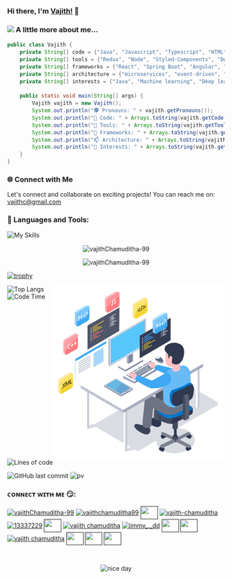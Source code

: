 ### Hi there, I'm [Vajith!](https://github.com/vajithChamuditha-99) 👋

### <img src="https://media.giphy.com/media/VgCDAzcKvsR6OM0uWg/giphy.gif" width="50"> A little more about me...  

```java
public class Vajith {
    private String[] code = {"Java", "Javascript", "Typescript", "HTML", "CSS", "Python", "C#", "Php"};
    private String[] tools = {"Redux", "Node", "Styled-Components", "Docker", "Postman"};
    private String[] frameworks = {"React", "Spring Boot", "Angular", "Flask", "Vue.js", "React Native"};
    private String[] architecture = {"microservices", "event-driven", "design system pattern"};
    private String[] interests = {"Java", "Machine learning", "Deep learning", "NLP"};

    public static void main(String[] args) {
        Vajith vajith = new Vajith();
        System.out.println("🕵️ Pronouns: " + vajith.getPronouns());
        System.out.println("🔭 Code: " + Arrays.toString(vajith.getCode()));
        System.out.println("🌱 Tools: " + Arrays.toString(vajith.getTools()));
        System.out.println("👯 Frameworks: " + Arrays.toString(vajith.getFrameworks()));
        System.out.println("📫 Architecture: " + Arrays.toString(vajith.getArchitecture()));
        System.out.println("🚀 Interests: " + Arrays.toString(vajith.getInterests()));
    }
}
```

<h3 align="left"> 🌐 Connect with Me</h3>
Let's connect and collaborate on exciting projects! You can reach me on: <a href="mailto:vajithc@gmail.com">vajithc@gmail.com</a>

<h3 align="left"> 🔭 Languages and Tools:</h3>

![My Skills](https://skillicons.dev/icons?i=java,js,py,androidstudio,angular,aws,bash,bootstrap,css,dart,discord,docker,eclipse,figma,firebase,flask,flutter,git,githubactions,gcp,gradle,html,idea,jquery,kubernetes,linux,materialui,mongodb,mysql,nodejs,ps,php,spring,sqlite,tensorflow,vim,vscode,wordpress,xd)


<p align="center"><img align="center" src="https://github-readme-streak-stats.herokuapp.com/?user=vajithChamuditha-99&theme=dark"                alt="vajithChamuditha-99" /></p>

<p align="center"> <img src="https://github-readme-stats.vercel.app/api?username=vajithChamuditha-99&show_icons=true&theme=gotham" alt="vajithChamuditha-99" /> </p>


[![trophy](https://github-profile-trophy.vercel.app/?username=vajithChamuditha-99&theme=nord&column=7)](https://github.com/ryo-ma/github-profile-trophy)

<div>
  <a href="https://github.com/anuraghazra/github-readme-stats">
    <img align="left" src="https://github-readme-stats.vercel.app/api/top-langs/?username=vajithChamuditha-99&langs_count=8" alt="Top Langs">
  </a>
  <img align="right" alt="coder-gif" width="400" src="https://github.com/Athindu/Athindu/blob/master/coder1.gif">
</div>
<div>
</div>

![Code Time](http://img.shields.io/badge/Code%20Time-1%2C289%20hrs%2022%20mins-blue)

![Lines of code](https://img.shields.io/badge/From%20Hello%20World%20I%27ve%20Written-74.3%20million%20lines%20of%20code-blue)

![GitHub last commit](https://img.shields.io/github/last-commit/vajithChamuditha-99/vajithChamuditha-99)
![pv](https://pageview.vercel.app/?github_user=vajithChamuditha-99)

<h3 align="left"><b>ᴄᴏɴɴᴇᴄᴛ ᴡɪᴛʜ ᴍᴇ 😏:</b></h3>

<p align="left">
<a href="https://codepen.io/vajithChamuditha-99" target="blank"><img align="center" src="https://cdn.jsdelivr.net/npm/simple-icons@3.0.1/icons/codepen.svg" alt="vajithChamuditha-99" height="30" width="40" /></a>
<a href="https://dev.to/vajithchamuditha99" target="blank"><img align="center" src="https://cdn.jsdelivr.net/npm/simple-icons@3.0.1/icons/dev-dot-to.svg" alt="vajithchamuditha99" height="30" width="40" /></a>
<a href="" target="blank"><img align="center" src="https://cdn.jsdelivr.net/npm/simple-icons@3.0.1/icons/twitter.svg" alt="" height="30" width="40" /></a>
<a href="http://linkedin.com/in/vajith-chamuditha-9545b7195" target="blank"><img align="center" src="https://cdn.jsdelivr.net/npm/simple-icons@3.0.1/icons/linkedin.svg" alt="vajith-chamuditha" height="30" width="40" /></a>
<a href="https://stackoverflow.com/users/13337229" target="blank"><img align="center" src="https://cdn.jsdelivr.net/npm/simple-icons@3.0.1/icons/stackoverflow.svg" alt="13337229" height="30" width="40" /></a>
<a href="" target="blank"><img align="center" src="https://cdn.jsdelivr.net/npm/simple-icons@3.0.1/icons/codesandbox.svg" alt="" height="30" width="40" /></a>
<a href="https://www.facebook.com/profile.php?id=100009414591598" target="blank"><img align="center" src="https://cdn.jsdelivr.net/npm/simple-icons@3.0.1/icons/facebook.svg" alt="vajith chamuditha" height="30" width="40" /></a>
<a href="https://instagram.com/jimmy_._dd?igshid=1844yyh2ve9j0" target="blank"><img align="center" src="https://cdn.jsdelivr.net/npm/simple-icons@3.0.1/icons/instagram.svg" alt="jimmy_._dd" height="30" width="40" /></a>
<a href="" target="blank"><img align="center" src="https://cdn.jsdelivr.net/npm/simple-icons@3.0.1/icons/behance.svg" alt="" height="30" width="40" /></a>
<a href="" target="blank"><img align="center" src="https://cdn.jsdelivr.net/npm/simple-icons@3.0.1/icons/medium.svg" alt="" height="30" width="40" /></a>
<a href="https://www.hackerrank.com/Vajithc" target="blank"><img align="center" src="https://cdn.jsdelivr.net/npm/simple-icons@3.0.1/icons/hackerrank.svg" alt="vajith chamuditha" height="30" width="40" /></a>
<a href="" target="blank"><img align="center" src="https://cdn.jsdelivr.net/npm/simple-icons@3.0.1/icons/leetcode.svg" alt="" height="30" width="40" /></a>
<a href="" target="blank"><img align="center" src="https://cdn.jsdelivr.net/npm/simple-icons@3.0.1/icons/topcoder.svg" alt="" height="30" width="40" /></a>
<a href="" target="blank"><img align="center" src="https://cdn.jsdelivr.net/npm/simple-icons@3.0.1/icons/discord.svg" alt="" height="30" width="40" /></a>
</p>

<br/>

<p align="center">
  <img src="https://i.pinimg.com/originals/0c/ea/a2/0ceaa250a0d8142f300a87e5d104fbc2.gif" alt="nice day">
</p>

